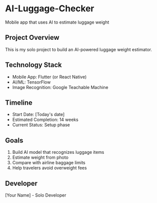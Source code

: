 # AI-Luggage-Checker
Mobile app that uses AI to estimate luggage weight
## Project Overview
This is my solo project to build an AI-powered luggage weight estimator.

## Technology Stack
- Mobile App: Flutter (or React Native)
- AI/ML: TensorFlow
- Image Recognition: Google Teachable Machine

## Timeline
- Start Date: [Today's date]
- Estimated Completion: 14 weeks
- Current Status: Setup phase

## Goals
1. Build AI model that recognizes luggage items
2. Estimate weight from photo
3. Compare with airline baggage limits
4. Help travelers avoid overweight fees

## Developer
[Your Name] - Solo Developer
